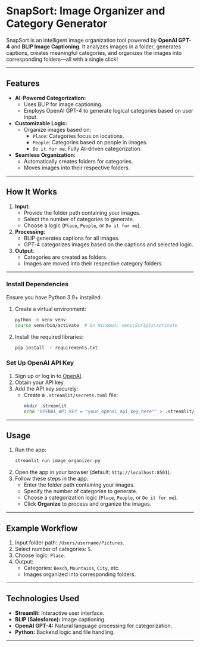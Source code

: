 # **SnapSort: Image Organizer and Category Generator**

SnapSort is an intelligent image organization tool powered by **OpenAI GPT-4** and **BLIP Image Captioning**. It analyzes images in a folder, generates captions, creates meaningful categories, and organizes the images into corresponding folders—all with a single click!

---

## **Features**
- **AI-Powered Categorization:**
  - Uses BLIP for image captioning.
  - Employs OpenAI GPT-4 to generate logical categories based on user input.
- **Customizable Logic:**
  - Organize images based on:
    - `Place`: Categories focus on locations.
    - `People`: Categories based on people in images.
    - `Do it for me`: Fully AI-driven categorization.
- **Seamless Organization:**
  - Automatically creates folders for categories.
  - Moves images into their respective folders.

---

## **How It Works**
1. **Input**:
   - Provide the folder path containing your images.
   - Select the number of categories to generate.
   - Choose a logic (`Place`, `People`, or `Do it for me`).
2. **Processing**:
   - BLIP generates captions for all images.
   - GPT-4 categorizes images based on the captions and selected logic.
3. **Output**:
   - Categories are created as folders.
   - Images are moved into their respective category folders.

---

### **Install Dependencies**
Ensure you have Python 3.9+ installed.

1. Create a virtual environment:
   ```bash
   python -m venv venv
   source venv/bin/activate  # On Windows: venv\Scripts\activate
   ```
2. Install the required libraries:
   ```bash
   pip install -r requirements.txt
   ```

### **Set Up OpenAI API Key**
1. Sign up or log in to [OpenAI](https://platform.openai.com/).
2. Obtain your API key.
3. Add the API key securely:
   - Create a `.streamlit/secrets.toml` file:
     ```bash
     mkdir .streamlit
     echo 'OPENAI_API_KEY = "your_openai_api_key_here"' > .streamlit/secrets.toml
     ```

---

## **Usage**
1. Run the app:
   ```bash
   streamlit run image_organizer.py
   ```
2. Open the app in your browser (default: `http://localhost:8501`).
3. Follow these steps in the app:
   - Enter the folder path containing your images.
   - Specify the number of categories to generate.
   - Choose a categorization logic (`Place`, `People`, or `Do it for me`).
   - Click **Organize** to process and organize the images.

---

## **Example Workflow**
1. Input folder path: `/Users/username/Pictures`.
2. Select number of categories: `5`.
3. Choose logic: `Place`.
4. Output:
   - Categories: `Beach`, `Mountains`, `City`, etc.
   - Images organized into corresponding folders.

---

## **Technologies Used**
- **Streamlit:** Interactive user interface.
- **BLIP (Salesforce):** Image captioning.
- **OpenAI GPT-4:** Natural language processing for categorization.
- **Python:** Backend logic and file handling.

---
